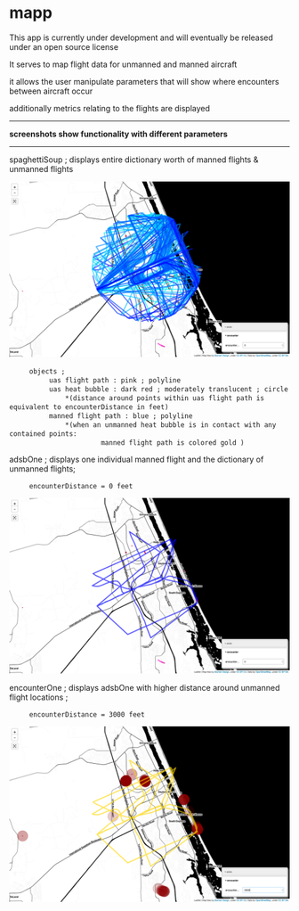 # mapp

This app is currently under development and will eventually be released under an open source license

It serves to map flight data for unmanned and manned aircraft 

it allows the user manipulate parameters that will show where encounters between aircraft occur

additionally metrics relating to the flights are displayed 



****

**screenshots show functionality with different parameters**

****

spaghettiSoup ; displays entire dictionary worth of manned flights & unmanned flights

![Image description](https://raw.githubusercontent.com/nyetzsche/mapp/master/screenshots/spaghettiSoup.png)




         objects ; 
              uas flight path : pink ; polyline
              uas heat bubble : dark red ; moderately translucent ; circle
                  *(distance around points within uas flight path is equivalent to encounterDistance in feet)
              manned flight path : blue ; polyline
                  *(when an unmanned heat bubble is in contact with any contained points:
                           manned flight path is colored gold )

adsbOne ; displays one individual manned flight and the dictionary of unmanned flights; 

         encounterDistance = 0 feet

![Image description](https://raw.githubusercontent.com/nyetzsche/mapp/master/screenshots/adsbOne.png)

encounterOne ; displays adsbOne with higher distance around unmanned flight locations ; 

         encounterDistance = 3000 feet
   
![Image description](https://raw.githubusercontent.com/nyetzsche/mapp/master/screenshots/encounterOne.png)
   


